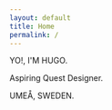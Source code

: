 ```yaml
---
layout: default
title: Home
permalink: /
---
```


<!-- Portfolio content goes here -->

<!-- Introduction Section -->
<div class="introduction">
  <p class="intro-main">YO!, I'M HUGO.</p>
  <p class="intro-sub">Aspiring Quest Designer.</p>
  <p class="intro-location">UMEÅ, SWEDEN.</p>
</div>
<!-- End of Introduction Section -->
